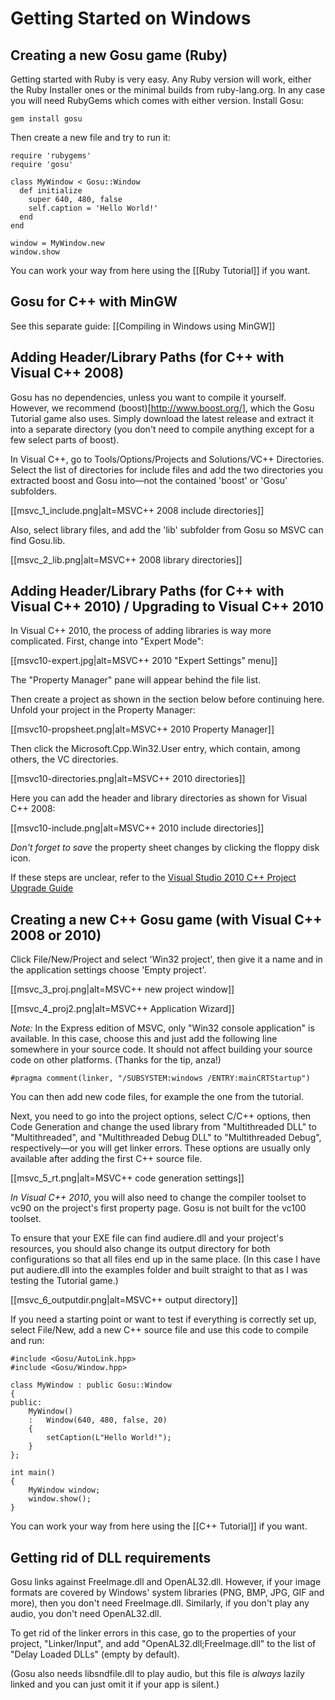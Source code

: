 # Getting Started on Windows
## Creating a new Gosu game (Ruby)

Getting started with Ruby is very easy. Any Ruby version will work, either the Ruby Installer ones or the minimal builds from ruby-lang.org. In any case you will need RubyGems which comes with either version. Install Gosu:

    gem install gosu

Then create a new file and try to run it:

    require 'rubygems'
    require 'gosu'
    
    class MyWindow < Gosu::Window
      def initialize
        super 640, 480, false
        self.caption = 'Hello World!'
      end
    end
    
    window = MyWindow.new
    window.show

You can work your way from here using the [[Ruby Tutorial]] if you want.

## Gosu for C++ with MinGW

See this separate guide: [[Compiling in Windows using MinGW]]

## Adding Header/Library Paths (for C++ with Visual C++ 2008)

Gosu has no dependencies, unless you want to compile it yourself. However, we recommend (boost)[http://www.boost.org/], which the Gosu Tutorial game also uses. Simply download the latest release and extract it into a separate directory (you don't need to compile anything except for a few select parts of boost).

In Visual C++, go to Tools/Options/Projects and Solutions/VC++ Directories. Select the list of directories for include files and add the two directories you extracted boost and Gosu into—not the contained 'boost' or 'Gosu' subfolders.

[[msvc_1_include.png|alt=MSVC++ 2008 include directories]]

Also, select library files, and add the 'lib' subfolder from Gosu so MSVC can find Gosu.lib.

[[msvc_2_lib.png|alt=MSVC++ 2008 library directories]]

## Adding Header/Library Paths (for C++ with Visual C++ 2010) / Upgrading to Visual C++ 2010

In Visual C++ 2010, the process of adding libraries is way more complicated. First, change into "Expert Mode":

[[msvc10-expert.jpg|alt=MSVC++ 2010 "Expert Settings" menu]]

The "Property Manager" pane will appear behind the file list.

Then create a project as shown in the section below before continuing here. Unfold your project in the Property Manager:

[[msvc10-propsheet.png|alt=MSVC++ 2010 Property Manager]]

Then click the Microsoft.Cpp.Win32.User entry, which contain, among others, the VC directories.

[[msvc10-directories.png|alt=MSVC++ 2010 directories]]

Here you can add the header and library directories as shown for Visual C++ 2008:

[[msvc10-include.png|alt=MSVC++ 2010 include directories]]

*Don't forget to save* the property sheet changes by clicking the floppy disk icon.

If these steps are unclear, refer to the [Visual Studio 2010 C++ Project Upgrade Guide][msdn.upgrade]

## Creating a new C++ Gosu game (with Visual C++ 2008 or 2010)

Click File/New/Project and select 'Win32 project', then give it a name and in the application settings choose 'Empty project'.

[[msvc_3_proj.png|alt=MSVC++ new project window]]

[[msvc_4_proj2.png|alt=MSVC++ Application Wizard]]

*Note:* In the Express edition of MSVC, only "Win32 console application" is available. In this case, choose this and just add the following line somewhere in your source code. It should not affect building your source code on other platforms. (Thanks for the tip, anza!)

    #pragma comment(linker, "/SUBSYSTEM:windows /ENTRY:mainCRTStartup")

You can then add new code files, for example the one from the tutorial.

Next, you need to go into the project options, select C/C++ options, then Code Generation and change the used library from "Multithreaded DLL" to "Multithreaded", and "Multithreaded Debug DLL" to "Multithreaded Debug", respectively—or you will get linker errors. These options are usually only available after adding the first C++ source file.

[[msvc_5_rt.png|alt=MSVC++ code generation settings]]

*In Visual C++ 2010*, you will also need to change the compiler toolset to vc90 on the project's first property page. Gosu is not built for the vc100 toolset.

To ensure that your EXE file can find audiere.dll and your project's resources, you should also change its output directory for both configurations so that all files end up in the same place. (In this case I have put audiere.dll into the examples folder and built straight to that as I was testing the Tutorial game.)

[[msvc_6_outputdir.png|alt=MSVC++ output directory]]

If you need a starting point or want to test if everything is correctly set up, select File/New, add a new C++ source file and use this code to compile and run:

    #include <Gosu/AutoLink.hpp>
    #include <Gosu/Window.hpp>
    
    class MyWindow : public Gosu::Window
    {
    public:
        MyWindow()
        :   Window(640, 480, false, 20)
        {
            setCaption(L"Hello World!");
        }
    };
    
    int main()
    {
        MyWindow window;
        window.show();
    }

You can work your way from here using the [[C++ Tutorial]] if you want.

## Getting rid of DLL requirements

Gosu links against FreeImage.dll and OpenAL32.dll. However, if your image formats are covered by Windows' system libraries (PNG, BMP, JPG, GIF and more), then you don't need FreeImage.dll. Similarly, if you don't play any audio, you don't need OpenAL32.dll.

To get rid of the linker errors in this case, go to the properties of your project, "Linker/Input", and add "OpenAL32.dll;FreeImage.dll" to the list of "Delay Loaded DLLs" (empty by default).

(Gosu also needs libsndfile.dll to play audio, but this file is *always* lazily linked and you can just omit it if your app is silent.)

[msdn.upgrade]: http://blogs.msdn.com/b/vcblog/archive/2010/03/02/visual-studio-2010-c-project-upgrade-guide.aspx